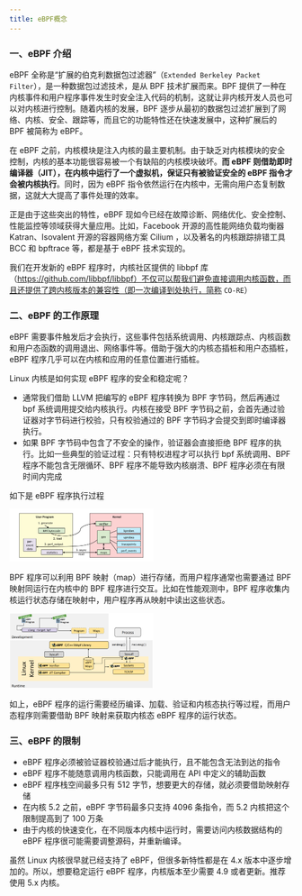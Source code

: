 ```yaml
---
title: eBPF概念
---
```


### 一、eBPF 介绍

eBPF 全称是“扩展的伯克利数据包过滤器”（`Extended Berkeley Packet Filter`），是一种数据包过滤技术，是从 BPF 技术扩展而来。BPF 提供了一种在内核事件和用户程序事件发生时安全注入代码的机制，这就让非内核开发人员也可以对内核进行控制。随着内核的发展，BPF 逐步从最初的数据包过滤扩展到了网络、内核、安全、跟踪等，而且它的功能特性还在快速发展中，这种扩展后的 BPF 被简称为 eBPF。

在 eBPF 之前，内核模块是注入内核的最主要机制。由于缺乏对内核模块的安全控制，内核的基本功能很容易被一个有缺陷的内核模块破坏。**而 eBPF 则借助即时编译器（JIT），在内核中运行了一个虚拟机，保证只有被验证安全的 eBPF 指令才会被内核执行**。同时，因为 eBPF 指令依然运行在内核中，无需向用户态复制数据，这就大大提高了事件处理的效率。

正是由于这些突出的特性，eBPF 现如今已经在故障诊断、网络优化、安全控制、性能监控等领域获得大量应用。比如，Facebook 开源的高性能网络负载均衡器 Katran、Isovalent 开源的容器网络方案 Cilium ，以及著名的内核跟踪排错工具 BCC 和 bpftrace 等，都是基于 eBPF 技术实现的。

我们在开发新的 eBPF 程序时，内核社区提供的 libbpf 库（https://github.com/libbpf/libbpf）不仅可以帮我们避免直接调用内核函数，而且还提供了跨内核版本的兼容性（即一次编译到处执行，简称 `CO-RE`）

### 二、eBPF 的工作原理

eBPF 需要事件触发后才会执行，这些事件包括系统调用、内核跟踪点、内核函数和用户态函数的调用退出、网络事件等。借助于强大的内核态插桩和用户态插桩，eBPF 程序几乎可以在内核和应用的任意位置进行插桩。

Linux 内核是如何实现 eBPF 程序的安全和稳定呢？

- 通常我们借助 LLVM 把编写的 eBPF 程序转换为 BPF 字节码，然后再通过 bpf 系统调用提交给内核执行。内核在接受 BPF 字节码之前，会首先通过验证器对字节码进行校验，只有校验通过的 BPF 字节码才会提交到即时编译器执行。
- 如果 BPF 字节码中包含了不安全的操作，验证器会直接拒绝 BPF 程序的执行。比如一些典型的验证过程：只有特权进程才可以执行 bpf 系统调用、BPF 程序不能包含无限循环、BPF 程序不能导致内核崩溃、BPF 程序必须在有限时间内完成

如下是 eBPF 程序执行过程

<img src="./image/eBPF执行过程.png" style="zoom:25%;" />

BPF 程序可以利用 BPF 映射（map）进行存储，而用户程序通常也需要通过 BPF 映射同运行在内核中的 BPF 程序进行交互。比如在性能观测中，BPF 程序收集内核运行状态存储在映射中，用户程序再从映射中读出这些状态。

<img src="./image/BPF映射.png" style="zoom:25%;" />

如上，eBPF 程序的运行需要经历编译、加载、验证和内核态执行等过程，而用户态程序则需要借助 BPF 映射来获取内核态 eBPF 程序的运行状态。

### 三、eBPF 的限制

- eBPF 程序必须被验证器校验通过后才能执行，且不能包含无法到达的指令
- eBPF 程序不能随意调用内核函数，只能调用在 API 中定义的辅助函数
- eBPF 程序栈空间最多只有 512 字节，想要更大的存储，就必须要借助映射存储
- 在内核 5.2 之前，eBPF 字节码最多只支持 4096 条指令，而 5.2 内核把这个限制提高到了 100 万条
- 由于内核的快速变化，在不同版本内核中运行时，需要访问内核数据结构的 eBPF 程序很可能需要调整源码，并重新编译。

虽然 Linux 内核很早就已经支持了 eBPF，但很多新特性都是在 4.x 版本中逐步增加的。所以，想要稳定运行 eBPF 程序，内核版本至少需要 4.9 或者更新。推荐使用 5.x 内核。